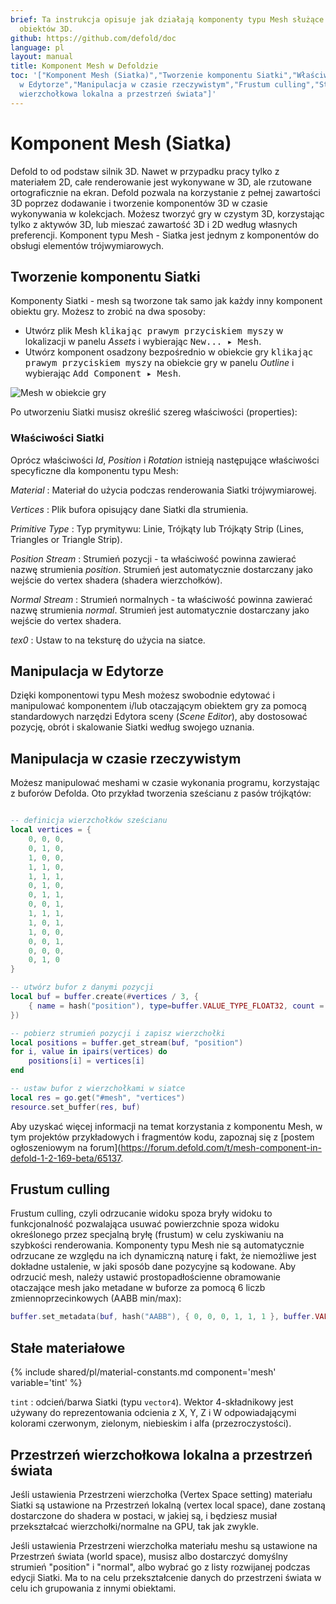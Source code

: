 ```yaml
---
brief: Ta instrukcja opisuje jak działają komponenty typu Mesh służące do wyśweitlania
  obiektów 3D.
github: https://github.com/defold/doc
language: pl
layout: manual
title: Komponent Mesh w Defoldzie
toc: '["Komponent Mesh (Siatka)","Tworzenie komponentu Siatki","Właściwości Siatki","Manipulacja
  w Edytorze","Manipulacja w czasie rzeczywistym","Frustum culling","Stałe materiałowe","Przestrzeń
  wierzchołkowa lokalna a przestrzeń świata"]'
---
```


# Komponent Mesh (Siatka)

Defold to od podstaw silnik 3D. Nawet w przypadku pracy tylko z materiałem 2D, całe renderowanie jest wykonywane w 3D, ale rzutowane ortograficznie na ekran. Defold pozwala na korzystanie z pełnej zawartości 3D poprzez dodawanie i tworzenie komponentów 3D w czasie wykonywania w kolekcjach. Możesz tworzyć gry w czystym 3D, korzystając tylko z aktywów 3D, lub mieszać zawartość 3D i 2D według własnych preferencji. Komponent typu Mesh - Siatka jest jednym z komponentów do obsługi elementów trójwymiarowych.

## Tworzenie komponentu Siatki

Komponenty Siatki - mesh są tworzone tak samo jak każdy inny komponent obiektu gry. Możesz to zrobić na dwa sposoby:

- Utwórz plik Mesh <kbd>klikając prawym przyciskiem myszy</kbd> w lokalizacji w panelu *Assets* i wybierając <kbd>New... ▸ Mesh</kbd>.
- Utwórz komponent osadzony bezpośrednio w obiekcie gry <kbd>klikając prawym przyciskiem myszy</kbd> na obiekcie gry w panelu *Outline* i wybierając <kbd>Add Component ▸ Mesh</kbd>.

![Mesh w obiekcie gry](/manuals/images/mesh/mesh.png)

Po utworzeniu Siatki musisz określić szereg właściwości (properties):

### Właściwości Siatki

Oprócz właściwości *Id*, *Position* i *Rotation* istnieją następujące właściwości specyficzne dla komponentu typu Mesh:

*Material*
: Materiał do użycia podczas renderowania Siatki trójwymiarowej.

*Vertices*
: Plik bufora opisujący dane Siatki dla strumienia.

*Primitive Type*
: Typ prymitywu: Linie, Trójkąty lub Trójkąty Strip (Lines, Triangles or Triangle Strip).

*Position Stream*
: Strumień pozycji - ta właściwość powinna zawierać nazwę strumienia *position*. Strumień jest automatycznie dostarczany jako wejście do vertex shadera (shadera wierzchołków).

*Normal Stream*
: Strumień normalnych - ta właściwość powinna zawierać nazwę strumienia *normal*. Strumień jest automatycznie dostarczany jako wejście do vertex shadera.

*tex0*
: Ustaw to na teksturę do użycia na siatce.

## Manipulacja w Edytorze

Dzięki komponentowi typu Mesh możesz swobodnie edytować i manipulować komponentem i/lub otaczającym obiektem gry za pomocą standardowych narzędzi Edytora sceny (*Scene Editor*), aby dostosować pozycję, obrót i skalowanie Siatki według swojego uznania.

## Manipulacja w czasie rzeczywistym

Możesz manipulować meshami w czasie wykonania programu, korzystając z buforów Defolda. Oto przykład tworzenia sześcianu z pasów trójkątów:

```Lua

-- definicja wierzchołków sześcianu
local vertices = {
	0, 0, 0,
	0, 1, 0,
	1, 0, 0,
	1, 1, 0,
	1, 1, 1,
	0, 1, 0,
	0, 1, 1,
	0, 0, 1,
	1, 1, 1,
	1, 0, 1,
	1, 0, 0,
	0, 0, 1,
	0, 0, 0,
	0, 1, 0
}

-- utwórz bufor z danymi pozycji
local buf = buffer.create(#vertices / 3, {
	{ name = hash("position"), type=buffer.VALUE_TYPE_FLOAT32, count = 3 }
})

-- pobierz strumień pozycji i zapisz wierzchołki
local positions = buffer.get_stream(buf, "position")
for i, value in ipairs(vertices) do
	positions[i] = vertices[i]
end

-- ustaw bufor z wierzchołkami w siatce
local res = go.get("#mesh", "vertices")
resource.set_buffer(res, buf)
```

Aby uzyskać więcej informacji na temat korzystania z komponentu Mesh, w tym projektów przykładowych i fragmentów kodu, zapoznaj się z [postem ogłoszeniowym na forum](https://forum.defold.com/t/mesh-component-in-defold-1-2-169-beta/65137.

## Frustum culling

Frustum culling, czyli odrzucanie widoku spoza bryły widoku to funkcjonalność pozwalająca usuwać powierzchnie spoza widoku określonego przez specjalną bryłę (frustum) w celu zyskiwaniu na szybkości renderowania. Komponenty typu Mesh nie są automatycznie odrzucane ze względu na ich dynamiczną naturę i fakt, że niemożliwe jest dokładne ustalenie, w jaki sposób dane pozycyjne są kodowane. Aby odrzucić mesh, należy ustawić prostopadłościenne obramowanie otaczające mesh jako metadane w buforze za pomocą 6 liczb zmiennoprzecinkowych (AABB min/max):

```lua
buffer.set_metadata(buf, hash("AABB"), { 0, 0, 0, 1, 1, 1 }, buffer.VALUE_TYPE_FLOAT32)
```

## Stałe materiałowe

{% include shared/pl/material-constants.md component='mesh' variable='tint' %}

`tint`
: odcień/barwa Siatki (typu `vector4`). Wektor 4-składnikowy jest używany do reprezentowania odcienia z X, Y, Z i W odpowiadającymi kolorami czerwonym, zielonym, niebieskim i alfa (przezroczystości).

## Przestrzeń wierzchołkowa lokalna a przestrzeń świata
Jeśli ustawienia Przestrzeni wierzchołka (Vertex Space setting) materiału Siatki są ustawione na Przestrzeń lokalną (vertex local space), dane zostaną dostarczone do shadera w postaci, w jakiej są, i będziesz musiał przekształcać wierzchołki/normalne na GPU, tak jak zwykle.

Jeśli ustawienia Przestrzeni wierzchołka materiału meshu są ustawione na Przestrzeń świata (world space), musisz albo dostarczyć domyślny strumień "position" i "normal", albo wybrać go z listy rozwijanej podczas edycji Siatki. Ma to na celu przekształcenie danych do przestrzeni świata w celu ich grupowania z innymi obiektami.